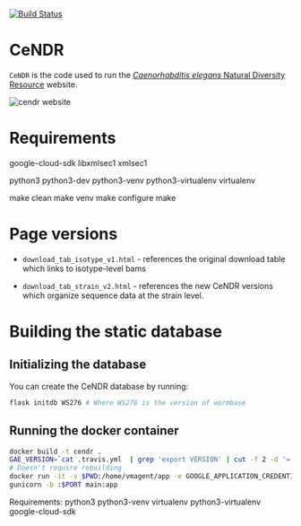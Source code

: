 [![Build Status](https://travis-ci.org/AndersenLab/CeNDR.svg?branch=master)](https://travis-ci.org/AndersenLab/CeNDR)

# CeNDR

`CeNDR` is the code used to run the [_Caenorhabditis elegans_ Natural Diversity Resource](https://www.elegansvariation.org) website.

![cendr website](https://storage.googleapis.com/elegansvariation.org/static/img/misc/screenshot.png)




# Requirements
google-cloud-sdk
libxmlsec1
xmlsec1

python3
python3-dev
python3-venv
python3-virtualenv
virtualenv


make clean
make venv
make configure
make 


# Page versions

* `download_tab_isotype_v1.html` -  references the original download table which links to isotype-level bams

* `download_tab_strain_v2.html` -  references the new CeNDR versions which organize sequence data at the strain level.

# Building the static database


## Initializing the database

You can create the CeNDR database by running:

```bash
flask initdb WS276 # Where WS276 is the version of wormbase
```

## Running the docker container

```bash
docker build -t cendr .
GAE_VERSION=`cat .travis.yml  | grep 'export VERSION' | cut -f 2 -d '=' | sed 's/version-//g' | awk '{gsub("-", ".", $0); print}'`
# Doesn't require rebuilding
docker run -it -v $PWD:/home/vmagent/app -e GOOGLE_APPLICATION_CREDENTIALS=client-secret.json -e APP_CONFIG=debug -e GAE_VERSION=${GAE_VERSION} --publish $PORT:$PORT cendr /bin/bash
gunicorn -b :$PORT main:app
```


Requirements:
python3
python3-venv
virtualenv
python3-virtualenv
google-cloud-sdk